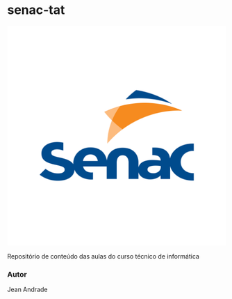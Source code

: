 # senac-tat
![senac](https://github.com/Jean-Soares9/senac-tat/blob/main/UC1/assets/senac-logo-0.png)

Repositório de conteúdo das aulas do curso técnico de informática

### Autor
Jean Andrade

